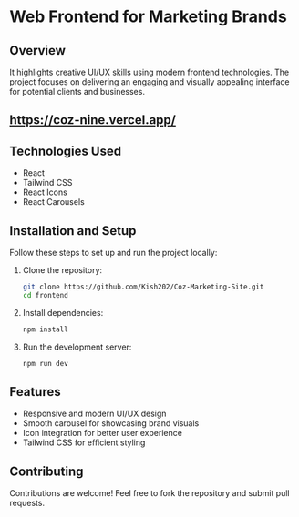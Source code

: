 # Web Frontend for Marketing Brands

## Overview
 It highlights creative UI/UX skills using modern frontend technologies. The project focuses on delivering an engaging and visually appealing interface for potential clients and businesses.

## https://coz-nine.vercel.app/

## Technologies Used
- React
- Tailwind CSS
- React Icons
- React Carousels

## Installation and Setup
Follow these steps to set up and run the project locally:

1. Clone the repository:
   ```bash
   git clone https://github.com/Kish202/Coz-Marketing-Site.git
   cd frontend
   ```

2. Install dependencies:
   ```bash
   npm install
   ```

3. Run the development server:
   ```bash
   npm run dev
   ```

## Features
- Responsive and modern UI/UX design
- Smooth carousel for showcasing brand visuals
- Icon integration for better user experience
- Tailwind CSS for efficient styling

## Contributing
Contributions are welcome! Feel free to fork the repository and submit pull requests.


